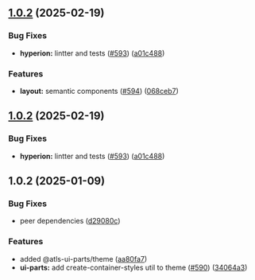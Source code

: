 

## [1.0.2](https://github.com/atls/hyperion/compare/@atls-ui-parts/theme@1.0.2...@atls-ui-parts/theme@1.0.2) (2025-02-19)


### Bug Fixes


* **hyperion:** lintter and tests ([#593](https://github.com/atls/hyperion/issues/593)) ([a01c488](https://github.com/atls/hyperion/commit/a01c488064d6386f754aafd2eecb28a19396635e))

### Features


* **layout:** semantic components ([#594](https://github.com/atls/hyperion/issues/594)) ([068ceb7](https://github.com/atls/hyperion/commit/068ceb74a41d06d168151b96f942ebdd018a2a68))





## [1.0.2](https://github.com/atls/hyperion/compare/@atls-ui-parts/theme@1.0.2...@atls-ui-parts/theme@1.0.2) (2025-02-19)


### Bug Fixes


* **hyperion:** lintter and tests ([#593](https://github.com/atls/hyperion/issues/593)) ([a01c488](https://github.com/atls/hyperion/commit/a01c488064d6386f754aafd2eecb28a19396635e))





## 1.0.2 (2025-01-09)


### Bug Fixes


* peer dependencies ([d29080c](https://github.com/atls/hyperion/commit/d29080cb0950b04e65ab7755571e350d3450b4dd))

### Features


* added @atls-ui-parts/theme ([aa80fa7](https://github.com/atls/hyperion/commit/aa80fa71b980d3e77649962e7c773c4343f451ea))
* **ui-parts:** add create-container-styles util to theme ([#590](https://github.com/atls/hyperion/issues/590)) ([34064a3](https://github.com/atls/hyperion/commit/34064a384192b781fd6d667857f568d4f42228a4))


